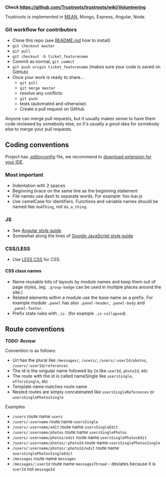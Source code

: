 **Check https://github.com/Trustroots/trustroots/wiki/Volunteering**

Trustroots is implemented in [MEAN](http://mean.io/#!/), Mongo, Express, Angular, Node.

### Git workflow for contributors

* Clone this repo (see [README.md](https://github.com/Trustroots/trustroots/blob/master/README.md) how to install)
* `git checkout master`
* `git pull`
* `git checkout -b ticket_featurename`
* Commit as normal, `git commit`
* `git push origin ticket_featurename` (makes sure your code is saved on GitHub)
* Once your work is ready to share...
    * `git pull`
    * `git merge master`
    * resolve any conflicts
    * `git push`
    * tests (automated and otherwise)
    * Create a pull request on GitHub

Anyone can merge pull requests, but it usually makes sense to have them code reviewed by somebody else, so it's usually a good idea for somebody else to merge your pull requests.

## Coding conventions

Project has [.editorconfig](https://github.com/Trustroots/trustroots/blob/master/.editorconfig) file, we recommend to [download extension for your IDE](http://editorconfig.org/#download).

### Most important
- Indentation with 2 spaces
- Beginning brace on the same line as the beginning statement
- File names use dash to separate words. For example: foo-bar.js
- Use camelCase for identifiers. Functions and variable names should be named like `doAThing`, not `do_a_thing`.

### JS
- See [Angular style guide](https://github.com/mgechev/angularjs-style-guide)
- Somewhat along the lines of [Google JavaScript style guide](http://google-styleguide.googlecode.com/svn/trunk/javascriptguide.xml)

### CSS/LESS
- Use [LESS CSS](http://lesscss.org/) for CSS.

#### CSS class names
- Name reusable bits of layouts by module names and keep them out of page styles, (eg. `.group-badge` can be used in multiple places around the site.)
- Related elements within a module use the base name as a prefix. For example module `.panel` has also `.panel-header`, `.panel-body` and `.panel-footer`.
- Prefix state rules with `.is-` (for example `.is-collapsed`).

## Route conventions
_**TODO: Review**_

Convention is as follows:
* Url has the plural like `/messages/`, `/users/`, `/users/:userId/photos`, `/users/:userId/references`
* The id is the singular name followed by `Id` like `userId`, `photoId`, etc
* The route with the id is called nameSingle like `usersSingle`, `offersSingle`, etc
* Template name matches route name
* Nested routes are simply concatenated like `usersSingleReferences` or `usersSinglePhotosSingle`

Examples

* `/users` route name `users`
* `/users/:username` route name `usersSingle`
* `/users/:username/edit` route name `usersSingleEdit`
* `/users/:username/photos` route name `usersSinglePhotos`
* `/users/:username/photos/edit` route name `usersSinglePhotosEdit`
* `/users/:username/photos/:photoId` route name `usersSinglePhotosSingle`
* `/users/:username/photos/:photoId/edit` route name `usersSinglePhotosSingleEdit`
* `/messages` route name `messages`
* `/messages/:userId` route name `messagesThread` - deviates because it is `userId` not `messageId`
